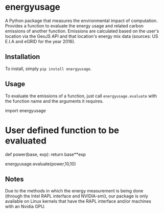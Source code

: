 # energyusage

A Python package that measures the environmental impact of computation. Provides a function to
evaluate the energy usage and related carbon emissions of another function.
Emissions are calculated based on the user's location via the GeoJS API and that location's
energy mix data (sources: US E.I.A and eGRID for the year 2016).

## Installation

To install, simply `pip install energyusage`.

## Usage

To evaluate the emissions of a function, just call `energyusage.evaluate` with the function
name and the arguments it requires.


  import energyusage

  # User defined function to be evaluated
  def power(base, exp):
    return base**exp

  energyusage.evaluate(power,10,10)


## Notes

Due to the methods in which the energy measurement is being done (through the Intel RAPL
interface and NVIDIA-smi), our package is only available on Linux kernels that have the
RAPL interface and/or machines with an Nvidia GPU.
